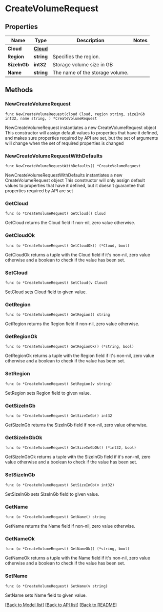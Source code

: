 # CreateVolumeRequest

## Properties

Name | Type | Description | Notes
------------ | ------------- | ------------- | -------------
**Cloud** | [**Cloud**](Cloud.md) |  | 
**Region** | **string** | Specifies the region. | 
**SizeInGb** | **int32** | Storage volume size in GB | 
**Name** | **string** | The name of the storage volume. | 

## Methods

### NewCreateVolumeRequest

`func NewCreateVolumeRequest(cloud Cloud, region string, sizeInGb int32, name string, ) *CreateVolumeRequest`

NewCreateVolumeRequest instantiates a new CreateVolumeRequest object
This constructor will assign default values to properties that have it defined,
and makes sure properties required by API are set, but the set of arguments
will change when the set of required properties is changed

### NewCreateVolumeRequestWithDefaults

`func NewCreateVolumeRequestWithDefaults() *CreateVolumeRequest`

NewCreateVolumeRequestWithDefaults instantiates a new CreateVolumeRequest object
This constructor will only assign default values to properties that have it defined,
but it doesn't guarantee that properties required by API are set

### GetCloud

`func (o *CreateVolumeRequest) GetCloud() Cloud`

GetCloud returns the Cloud field if non-nil, zero value otherwise.

### GetCloudOk

`func (o *CreateVolumeRequest) GetCloudOk() (*Cloud, bool)`

GetCloudOk returns a tuple with the Cloud field if it's non-nil, zero value otherwise
and a boolean to check if the value has been set.

### SetCloud

`func (o *CreateVolumeRequest) SetCloud(v Cloud)`

SetCloud sets Cloud field to given value.


### GetRegion

`func (o *CreateVolumeRequest) GetRegion() string`

GetRegion returns the Region field if non-nil, zero value otherwise.

### GetRegionOk

`func (o *CreateVolumeRequest) GetRegionOk() (*string, bool)`

GetRegionOk returns a tuple with the Region field if it's non-nil, zero value otherwise
and a boolean to check if the value has been set.

### SetRegion

`func (o *CreateVolumeRequest) SetRegion(v string)`

SetRegion sets Region field to given value.


### GetSizeInGb

`func (o *CreateVolumeRequest) GetSizeInGb() int32`

GetSizeInGb returns the SizeInGb field if non-nil, zero value otherwise.

### GetSizeInGbOk

`func (o *CreateVolumeRequest) GetSizeInGbOk() (*int32, bool)`

GetSizeInGbOk returns a tuple with the SizeInGb field if it's non-nil, zero value otherwise
and a boolean to check if the value has been set.

### SetSizeInGb

`func (o *CreateVolumeRequest) SetSizeInGb(v int32)`

SetSizeInGb sets SizeInGb field to given value.


### GetName

`func (o *CreateVolumeRequest) GetName() string`

GetName returns the Name field if non-nil, zero value otherwise.

### GetNameOk

`func (o *CreateVolumeRequest) GetNameOk() (*string, bool)`

GetNameOk returns a tuple with the Name field if it's non-nil, zero value otherwise
and a boolean to check if the value has been set.

### SetName

`func (o *CreateVolumeRequest) SetName(v string)`

SetName sets Name field to given value.



[[Back to Model list]](../README.md#documentation-for-models) [[Back to API list]](../README.md#documentation-for-api-endpoints) [[Back to README]](../README.md)


